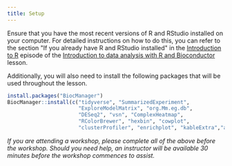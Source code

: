 ```yaml
---
title: Setup
---
```


Ensure that you have the most recent versions of R and RStudio installed on your computer. 
For detailed instructions on how to do this, you can refer to the section "If you already have R and RStudio installed" 
in the [Introduction to R](https://carpentries-incubator.github.io/bioc-intro/#r-and-rstudio)
episode of the [Introduction to data analysis with R and Bioconductor](https://carpentries-incubator.github.io/bioc-intro) lesson.

Additionally, you will also need to install the following packages that will be used throughout the lesson. 

```r
install.packages("BiocManager")
BiocManager::install(c("tidyverse", "SummarizedExperiment",
                       "ExploreModelMatrix", "org.Mm.eg.db",
                       "DESeq2", "vsn", "ComplexHeatmap",
                       "RColorBrewer", "hexbin", "cowplot",
                       "clusterProfiler", "enrichplot", "kableExtra","apeglm"))
```

*If you are attending a workshop, please complete all of the above before the workshop. Should you need help, an instructor will be available 30 minutes before the workshop commences to assist.*







